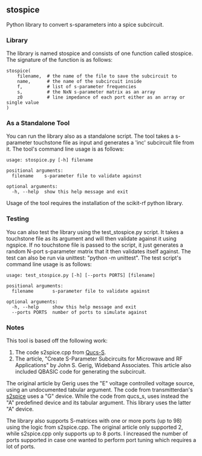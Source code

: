 
## stospice

Python library to convert s-sparameters into a spice subcircuit.

### Library

The library is named stospice and consists of one function called stospice.
The signature of the function is as follows:

```
stospice(
    filename,  # the name of the file to save the subcircuit to
    name,      # the name of the subcircuit inside
    f,         # list of s-parameter frequencies
    s,         # the NxN s-parameter matrix as an array
    z0         # line impedance of each port either as an array or single value
)
```

### As a Standalone Tool

You can run the library also as a standalone script.  The tool takes
a s-parameter touchstone file as input and generates a 'inc' 
subcircuit file from it.  The tool's command line usage is as follows:

```
usage: stospice.py [-h] filename

positional arguments:
  filename    s-parameter file to validate against

optional arguments:
  -h, --help  show this help message and exit
```

Usage of the tool requires the installation of the scikit-rf python library.

### Testing

You can also test the library using the test\_stospice.py script.
It takes a touchstone file as its argument and will then validate against
it using ngspice.  If no touchstone file is passed to the script, it just generates a random N-port s-parameter
matrix that it then validates itself against.  The test can also be run via unittest: "python -m unittest".
The test script's command line usage is as follows:

```
usage: test_stospice.py [-h] [--ports PORTS] [filename]

positional arguments:
  filename       s-parameter file to validate against

optional arguments:
  -h, --help     show this help message and exit
  --ports PORTS  number of ports to simulate against
```

### Notes

This tool is based off the following work:

1. The code s2spice.cpp from [Qucs-S](https://github.com/ra3xdh/qucs_s/blob/current/qucs/extsimkernels/s2spice.cpp).
2. The article, "Create S-Parameter Subcircuits for Microwave and RF Applications" by John S. Gerig, Wideband Associates.   This article also included QBASIC code for generating the subcircuit.

The original article by Gerig uses the "E" voltage controlled voltage source, using
an undocumented tabular argument.  The code from transmitterdan's [s2spice](https://github.com/transmitterdan/s2spice) uses a "G" device.
While the code from qucs\_s, uses instead the
"A" predefined device and its tabular argument.  This library uses the latter "A" device.

The library also supports S-matrices with one or more ports (up to 98) using the logic from s2spice.cpp.
The original article only supported 2, while s2spice.cpp only supports up to 8 ports.  I increased the number
of ports supported in case one wanted to perform port tuning which requires a lot of ports.

